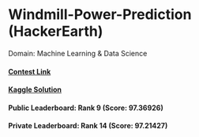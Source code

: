 # Windmill-Power-Prediction (HackerEarth)
Domain: Machine Learning &amp; Data Science

#### [Contest Link](https://www.hackerearth.com/challenges/competitive/hackerearth-machine-learning-challenge-predict-windmill-power/machine-learning/predict-the-power-kwh-produced-from-the-windmills-8-f055f832/)

#### [Kaggle Solution](https://www.kaggle.com/mykeysid10/infyzero-afwd-auto-ml)

#### Public Leaderboard: Rank 9 (Score: 97.36926)
#### Private Leaderboard: Rank 14 (Score: 97.21427)

